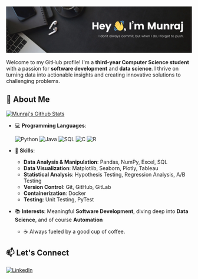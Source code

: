 ![Banner](images/banner.png)

Welcome to my GitHub profile! I'm a **third-year Computer Science student** with a passion for **software development** and **data science**. I thrive on turning data into actionable insights and creating innovative solutions to challenging problems.

## 🚀 About Me

[![Munraj's Github Stats](https://github-readme-stats.vercel.app/api?username=Mun-Mart&bg_color=1c1c1c&text_color=ffffff&title_color=ffffff&show_icons=true)](https://github.com/Mun-Mart/github-readme-stats)

- 💻 **Programming Languages**:
  
  ![Python](https://img.shields.io/badge/Python-3776AB?style=for-the-badge&logo=python&logoColor=white)
  ![Java](https://img.shields.io/badge/Java-007396?style=for-the-badge&logo=java&logoColor=white)
  ![SQL](https://img.shields.io/badge/SQL-4479A1?style=for-the-badge&logo=mysql&logoColor=white)
  ![C](https://img.shields.io/badge/C-00599C?style=for-the-badge&logo=c&logoColor=white)
  ![R](https://img.shields.io/badge/R-276DC3?style=for-the-badge&logo=r&logoColor=white)

- 🔧 **Skills**:
  - **Data Analysis & Manipulation**: Pandas, NumPy, Excel, SQL  
  - **Data Visualization**: Matplotlib, Seaborn, Plotly, Tableau
  - **Statistical Analysis**: Hypothesis Testing, Regression Analysis, A/B Testing
  - **Version Control**: Git, GitHub, GitLab  
  - **Containerization**: Docker 
  - **Testing**: Unit Testing, PyTest

- 📚 **Interests**: Meaningful **Software Development**, diving deep into **Data Science**, and of course **Automation**
  - ☕ Always fueled by a good cup of coffee.

## 📫 Let's Connect
[![LinkedIn](https://img.shields.io/badge/LinkedIn-0A66C2?style=for-the-badge&logo=linkedin&logoColor=white)](https://linkedin.com/in/munraj-khunkhun)
